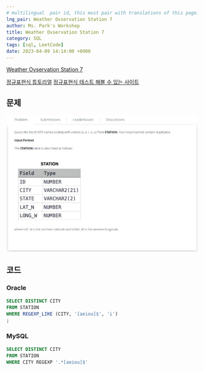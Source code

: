 ```yaml
---
# multilingual  pair id, this must pair with translations of this page. (This name must be unique)
lng_pair: Weather Ovservation Station 7
author: Ms. Park's Workshop
title: Weather Ovservation Station 7
category: SQL
tags: [sql, LeetCode]
date: 2023-04-09 14:14:00 +0900
---
```

<!-- 소제목 -->
<!-- outline-start -->
<a href="https://www.hackerrank.com/challenges/weather-observation-station-7/problem?h_r=internal-search">Weather Ovservation Station 7</a>
<!-- outline-end -->
<a href="https://regexone.com/lesson/introduction_abcs">정규표현식 튜토리얼</a>
<a href="https://regexr.com/">정규표현식 테스트 해볼 수 있는 사이트</a>

<h2>문제</h2>
<img src="/assets/img/posts/sql/Weather_Observation_Station_7.jpg" title="Weather_Observation_Station_7.jpg" alt="Weather_Observation_Station_7.jpg"/><br>

<h2>코드</h2>
<h3>Oracle</h3>

```sql
SELECT DISTINCT CITY
FROM STATION
WHERE REGEXP_LIKE (CITY, '[aeiou]$', 'i')
;
```
<h3>MySQL</h3>

```sql
SELECT DISTINCT CITY
FROM STATION
WHERE CITY REGEXP '.*[aeiou]$'
```
